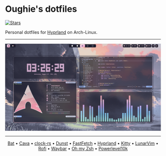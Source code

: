 # Oughie's dotfiles

[![Stars](https://img.shields.io/github/stars/Oughie/dotfiles)](https://github.com/Oughie/dotfiles/stargazers)

Personal dotfiles for [Hyprland](https://hyprland.org/) on Arch-Linux.

---

![presentation_hyprland](screenshots/hyprland.png "Screenshot (hyprland)")

---

<p align="center">
    <a href="https://github.com/sharkdp/bat">Bat</a> •
    <a href="https://github.com/karlstav/cava">Cava</a> •
    <a href="https://github.com/Oughie/clock-rs">clock-rs</a> •
    <a href="https://github.com/dunst-project/dunst">Dunst</a> •
    <a href="https://github.com/fastfetch-cli/fastfetch">FastFetch</a> •
    <a href="https://github.com/hyprwm/Hyprland">Hyprland</a> •
    <a href="https://github.com/kovidgoyal/kitty">Kitty</a> •
    <a href="https://github.com/LunarVim/LunarVim">LunarVim</a> •
    <a href="https://github.com/davatorium/rofi">Rofi</a> •
    <a href="https://github.com/Alexays/Waybar">Waybar</a> •
    <a href="https://github.com/ohmyzsh/ohmyzsh">Oh my Zsh</a> •
    <a href="https://github.com/romkatv/powerlevel10k">Powerlevel10k</a>
</p>
